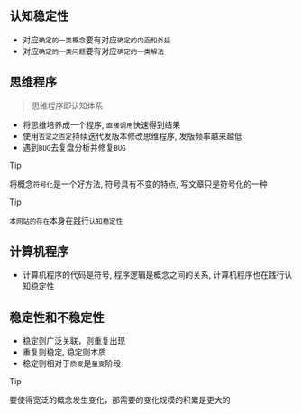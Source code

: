 ## 认知稳定性

- 对应`确定的一类概念`要有对应`确定的内涵和外延`
- 对应`确定的一类问题`要有对应`确定的一类解法`

## 思维程序

> 思维程序即认知体系

- 将思维培养成一个程序, `直接调用`快速得到结果
- 使用`否定之否定`持续迭代发版本修改思维程序, 发版频率越来越低
- 遇到`BUG`去复盘分析并修复`BUG`

> [!TIP]
> 将概念`符号化`是一个好方法, 符号具有不变的特点, 写文章只是符号化的一种

> [!TIP]
> `本网站的存在`本身在践行`认知稳定性`

## 计算机程序

- 计算机程序的代码是符号, 程序逻辑是概念之间的关系, 计算机程序也在践行认知稳定性

## 稳定性和不稳定性

- 稳定则广泛关联，则重复出现
- 重复则稳定, 稳定则本质
- 稳定则相对于`质变`是`量变`阶段

> [!TIP]
> 要使得宽泛的概念发生变化，那需要的变化规模的积累是更大的
